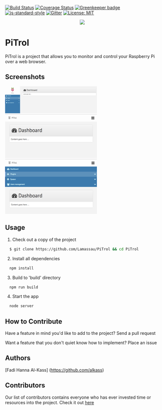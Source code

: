 [![Build Status](https://travis-ci.org/fadeenk/PiTrol.svg?branch=master)](https://travis-ci.org/fadeenk/PiTrol)
[![Coverage Status](https://coveralls.io/repos/github/fadeenk/PiTrol/badge.svg?branch=master)](https://coveralls.io/github/fadeenk/PiTrol?branch=master)
[![Greenkeeper badge](https://badges.greenkeeper.io/fadeenk/PiTrol.svg)](https://greenkeeper.io/)
[![js-standard-style](https://img.shields.io/badge/code%20style-standard-brightgreen.svg)](http://standardjs.com)
[![Gitter](https://img.shields.io/gitter/room/nwjs/nw.js.svg)](https://gitter.im/PiTrolx/)
[![License: MIT](https://img.shields.io/badge/License-MIT-yellow.svg)](https://opensource.org/licenses/MIT)

<div align="center">
  <img src="favicon.ico" width=150 />
</div>

# PiTrol
PiTrol is a project that allows you to monitor and control your Raspberry Pi over a web browser.

## Screenshots
<img src="screenshots/1.png" width=300 />
<img src="screenshots/2.png" width=300 />
<img src="screenshots/3.png" width=300 />

## Usage
1. Check out a copy of the project
  ```bash
    $ git clone https://github.com/Lamassau/PiTrol && cd PiTrol
  ```

2. Install all dependencies
  ```bash
    npm install
  ```

3. Build to 'build' directory
  ```bash
    npm run build
  ```

4. Start the app
  ```bash
    node server
  ```

## How to Contribute
Have a feature in mind you'd like to add to the project? Send a pull request

Want a feature that you don't quiet know how to implement? Place an issue

## Authors
[Fadi Hanna Al-Kass] (https://github.com/alkass)

## Contributors
Our list of contributors contains everyone who has ever invested time or resources into the project. Check it out [here](CONTRIBUTORS.md)
